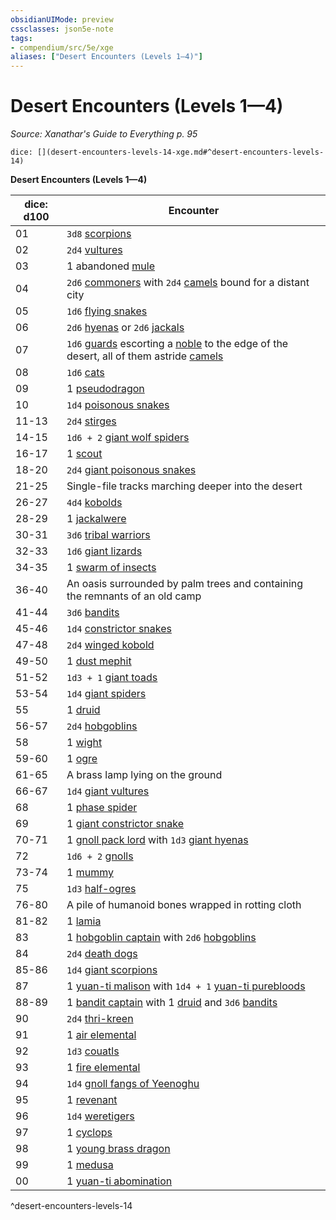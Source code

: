 ```yaml
---
obsidianUIMode: preview
cssclasses: json5e-note
tags:
- compendium/src/5e/xge
aliases: ["Desert Encounters (Levels 1—4)"]
---
```

# Desert Encounters (Levels 1—4)
*Source: Xanathar's Guide to Everything p. 95* 

`dice: [](desert-encounters-levels-14-xge.md#^desert-encounters-levels-14)`

**Desert Encounters (Levels 1—4)**

| dice: d100 | Encounter |
|------------|-----------|
| 01 | `3d8` [scorpions](/3-Mechanics/CLI/bestiary/beast/scorpion.md) |
| 02 | `2d4` [vultures](/3-Mechanics/CLI/bestiary/beast/vulture.md) |
| 03 | 1 abandoned [mule](/3-Mechanics/CLI/bestiary/beast/mule.md) |
| 04 | `2d6` [commoners](/3-Mechanics/CLI/bestiary/humanoid/commoner.md) with `2d4` [camels](/3-Mechanics/CLI/bestiary/beast/camel.md) bound for a distant city |
| 05 | `1d6` [flying snakes](/3-Mechanics/CLI/bestiary/beast/flying-snake.md) |
| 06 | `2d6` [hyenas](/3-Mechanics/CLI/bestiary/beast/hyena.md) or `2d6` [jackals](/3-Mechanics/CLI/bestiary/beast/jackal.md) |
| 07 | `1d6` [guards](/3-Mechanics/CLI/bestiary/humanoid/guard.md) escorting a [noble](/3-Mechanics/CLI/bestiary/humanoid/noble.md) to the edge of the desert, all of them astride [camels](/3-Mechanics/CLI/bestiary/beast/camel.md) |
| 08 | `1d6` [cats](/3-Mechanics/CLI/bestiary/beast/cat.md) |
| 09 | 1 [pseudodragon](/3-Mechanics/CLI/bestiary/dragon/pseudodragon.md) |
| 10 | `1d4` [poisonous snakes](/3-Mechanics/CLI/bestiary/beast/poisonous-snake.md) |
| 11-13 | `2d4` [stirges](/3-Mechanics/CLI/bestiary/beast/stirge.md) |
| 14-15 | `1d6 + 2` [giant wolf spiders](/3-Mechanics/CLI/bestiary/beast/giant-wolf-spider.md) |
| 16-17 | 1 [scout](/3-Mechanics/CLI/bestiary/humanoid/scout.md) |
| 18-20 | `2d4` [giant poisonous snakes](/3-Mechanics/CLI/bestiary/beast/giant-poisonous-snake.md) |
| 21-25 | Single-file tracks marching deeper into the desert |
| 26-27 | `4d4` [kobolds](/3-Mechanics/CLI/bestiary/humanoid/kobold.md) |
| 28-29 | 1 [jackalwere](/3-Mechanics/CLI/bestiary/humanoid/jackalwere.md) |
| 30-31 | `3d6` [tribal warriors](/3-Mechanics/CLI/bestiary/humanoid/tribal-warrior.md) |
| 32-33 | `1d6` [giant lizards](/3-Mechanics/CLI/bestiary/beast/giant-lizard.md) |
| 34-35 | 1 [swarm of insects](/3-Mechanics/CLI/bestiary/beast/swarm-of-insects.md) |
| 36-40 | An oasis surrounded by palm trees and containing the remnants of an old camp |
| 41-44 | `3d6` [bandits](/3-Mechanics/CLI/bestiary/humanoid/bandit.md) |
| 45-46 | `1d4` [constrictor snakes](/3-Mechanics/CLI/bestiary/beast/constrictor-snake.md) |
| 47-48 | `2d4` [winged kobold](/3-Mechanics/CLI/bestiary/humanoid/winged-kobold.md) |
| 49-50 | 1 [dust mephit](/3-Mechanics/CLI/bestiary/elemental/dust-mephit.md) |
| 51-52 | `1d3 + 1` [giant toads](/3-Mechanics/CLI/bestiary/beast/giant-toad.md) |
| 53-54 | `1d4` [giant spiders](/3-Mechanics/CLI/bestiary/beast/giant-spider.md) |
| 55 | 1 [druid](/3-Mechanics/CLI/bestiary/humanoid/druid.md) |
| 56-57 | `2d4` [hobgoblins](/3-Mechanics/CLI/bestiary/humanoid/hobgoblin.md) |
| 58 | 1 [wight](/3-Mechanics/CLI/bestiary/undead/wight.md) |
| 59-60 | 1 [ogre](/3-Mechanics/CLI/bestiary/giant/ogre.md) |
| 61-65 | A brass lamp lying on the ground |
| 66-67 | `1d4` [giant vultures](/3-Mechanics/CLI/bestiary/beast/giant-vulture.md) |
| 68 | 1 [phase spider](/3-Mechanics/CLI/bestiary/monstrosity/phase-spider.md) |
| 69 | 1 [giant constrictor snake](/3-Mechanics/CLI/bestiary/beast/giant-constrictor-snake.md) |
| 70-71 | 1 [gnoll pack lord](/3-Mechanics/CLI/bestiary/humanoid/gnoll-pack-lord.md) with `1d3` [giant hyenas](/3-Mechanics/CLI/bestiary/beast/giant-hyena.md) |
| 72 | `1d6 + 2` [gnolls](/3-Mechanics/CLI/bestiary/humanoid/gnoll.md) |
| 73-74 | 1 [mummy](/3-Mechanics/CLI/bestiary/undead/mummy.md) |
| 75 | `1d3` [half-ogres](/3-Mechanics/CLI/bestiary/giant/half-ogre-ogrillon.md) |
| 76-80 | A pile of humanoid bones wrapped in rotting cloth |
| 81-82 | 1 [lamia](/3-Mechanics/CLI/bestiary/monstrosity/lamia.md) |
| 83 | 1 [hobgoblin captain](/3-Mechanics/CLI/bestiary/humanoid/hobgoblin-captain.md) with `2d6` [hobgoblins](/3-Mechanics/CLI/bestiary/humanoid/hobgoblin.md) |
| 84 | `2d4` [death dogs](/3-Mechanics/CLI/bestiary/monstrosity/death-dog.md) |
| 85-86 | `1d4` [giant scorpions](/3-Mechanics/CLI/bestiary/beast/giant-scorpion.md) |
| 87 | 1 [yuan-ti malison](/3-Mechanics/CLI/bestiary/monstrosity/yuan-ti-malison-type-1.md) with `1d4 + 1` [yuan-ti purebloods](/3-Mechanics/CLI/bestiary/humanoid/yuan-ti-pureblood.md) |
| 88-89 | 1 [bandit captain](/3-Mechanics/CLI/bestiary/humanoid/bandit-captain.md) with 1 [druid](/3-Mechanics/CLI/bestiary/humanoid/druid.md) and `3d6` [bandits](/3-Mechanics/CLI/bestiary/humanoid/bandit.md) |
| 90 | `2d4` [thri-kreen](/3-Mechanics/CLI/bestiary/humanoid/thri-kreen.md) |
| 91 | 1 [air elemental](/3-Mechanics/CLI/bestiary/elemental/air-elemental.md) |
| 92 | `1d3` [couatls](/3-Mechanics/CLI/bestiary/celestial/couatl.md) |
| 93 | 1 [fire elemental](/3-Mechanics/CLI/bestiary/elemental/fire-elemental.md) |
| 94 | `1d4` [gnoll fangs of Yeenoghu](/3-Mechanics/CLI/bestiary/fiend/gnoll-fang-of-yeenoghu.md) |
| 95 | 1 [revenant](/3-Mechanics/CLI/bestiary/undead/revenant.md) |
| 96 | `1d4` [weretigers](/3-Mechanics/CLI/bestiary/humanoid/weretiger.md) |
| 97 | 1 [cyclops](/3-Mechanics/CLI/bestiary/giant/cyclops.md) |
| 98 | 1 [young brass dragon](/3-Mechanics/CLI/bestiary/dragon/young-brass-dragon.md) |
| 99 | 1 [medusa](/3-Mechanics/CLI/bestiary/monstrosity/medusa.md) |
| 00 | 1 [yuan-ti abomination](/3-Mechanics/CLI/bestiary/monstrosity/yuan-ti-abomination.md) |
^desert-encounters-levels-14